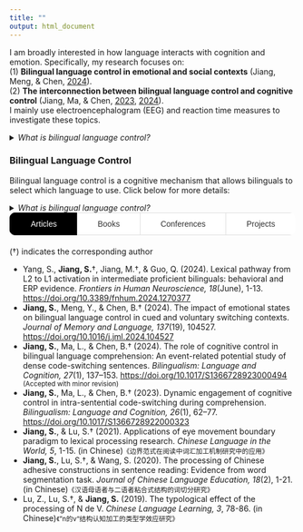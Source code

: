 ```yaml
---
title: ""
output: html_document
---
```

I am broadly interested in how language interacts with cognition and emotion. Specifically, my research focuses on:<br /> 
(1) **Bilingual language control in emotional and social contexts** (Jiang, Meng, & Chen, [2024](https://doi.org/10.1016/j.jml.2024.104527)).<br /> 
(2) **The interconnection between bilingual language control and cognitive control** (Jiang, Ma, & Chen, [2023](https://doi.org/10.1017/S1366728922000323), [2024](https://doi.org/10.1017/S1366728923000494)).<br /> 
I mainly use electroencephalogram (EEG) and reaction time measures to investigate these topics.

<details>
<summary><i>What is bilingual language control?</i></summary>
<br>
<p>For bilinguals, both languages are often active simultaneously, even when only one is required. This process could lead to frequent unintended cross-language intrusions, but such errors are rare in spontaneous speech and the laboratory. Therefore, a bilingual language control mechanism is proposed to allow bilinguals to select which language to use at a given moment and in a given context. This control mechanism also enables bilinguals to switch between languages during the same conversation.</p>
</details>

### Bilingual Language Control  

Bilingual language control is a cognitive mechanism that allows bilinguals to select which language to use. Click below for more details:  

<details>
<summary><i>What is bilingual language control?</i></summary>
<div style="margin-top: 1em;">
  A mechanism that enables bilinguals to manage the simultaneous activation of two languages and avoid cross-language intrusions. It also supports flexible code-switching.
</div>
</details>


</details>

<style>
  /* Styling for the tabs container */
  .tabs {
    margin-bottom: 20px;
    display: flex; /* Use flex layout to align the buttons */
    border-radius: 10px; /* Rounded corners for the entire container */
    height: 40px; /* Lower the height of the container */
    overflow: hidden; /* Hide overflow to keep the design neat */
  }

  /* Styling for the tab buttons */
  .tab-button {
    font-size: 14px; /* Smaller font size */
    flex-grow: 1; /* Make the buttons take up equal space */
    text-align: center; /* Center the text in the button */
    padding: 8px 0; /* Reduce padding to make the buttons shorter */
    background-color: #ffffff; /* White background */
    border: 1px solid #ddd; /* Subtle border */
    border-right: none; /* Remove right border */
    color: #333; /* Dark text color */
    cursor: pointer;
    transition: all 0.3s ease; /* Smooth transition for all states */
    text-transform: capitalize; /* Capitalize only the first letter */
    font-weight: 500; /* Medium font weight */
  }

  /* Remove the right border for the last button */
  .tab-button:last-child {
    border-right: none;
  }

  /* Hover effect for the buttons */
  .tab-button:hover {
    background-color: #f4f4f4; /* Light grey background on hover */
    border-color: #bbb; /* Slightly darker border on hover */
    color: #000; /* Dark text color on hover */
  }

  /* Active tab button (selected state) */
  .tab-button.active {
    background-color: black; /* Black background for active tab */
    color: white; /* White text for the active tab */
    border-color: black; /* Black border for active tab */
    border-width: 2px; /* Slightly thicker border to highlight active tab */
    box-shadow: 0 4px 8px rgba(0, 0, 0, 0.1); /* Light shadow for active tab */
  }

  /* Content area styling */
  .tab-content {
    display: none;
  }

  /* Show the active tab content */
  .tab-content.active {
    display: block;
  }

  /* Placeholder content for tabs */
  .placeholder-content {
    font-style: italic;
    color: #888;
  }
</style>

<div class="tabs">
  <button class="tab-button active" onclick="showTab('articles')">Articles</button>
  <button class="tab-button" onclick="showTab('books')">Books</button>
  <button class="tab-button" onclick="showTab('conferences')">Conferences</button>
  <button class="tab-button" onclick="showTab('projects')">Projects</button>
</div>

<!-- Articles Section -->
<div id="articles" class="tab-content active">
  (†) indicates the corresponding author
  <ul>
    <li>Yang, S., <strong>Jiang, S.</strong>†, Jiang, M.†, & Guo, Q. (2024). Lexical pathway from L2 to L1 activation in intermediate proficient bilinguals: behavioral and ERP evidence. <i>Frontiers in Human Neuroscience, 18</i>(June), 1-13. <a href="https://doi.org/10.3389/fnhum.2024.1270377">https://doi.org/10.3389/fnhum.2024.1270377</a></li>
    <li><strong>Jiang, S.</strong>, Meng, Y., & Chen, B.† (2024). The impact of emotional states on bilingual language control in cued and voluntary switching contexts. <i>Journal of Memory and Language, 137</i>(19), 104527. <a href="https://doi.org/10.1016/j.jml.2024.104527">https://doi.org/10.1016/j.jml.2024.104527</a></li>
    <li><strong>Jiang, S.</strong>, Ma, L., & Chen, B.† (2024). The role of cognitive control in bilingual language comprehension: An event-related potential study of dense code-switching sentences. <i>Bilingualism: Language and Cognition, 27</i>(1), 137–153. <a href="https://doi.org/10.1017/S1366728923000494">https://doi.org/10.1017/S1366728923000494</a><span style="font-size: smaller;">    (Accepted with minor revision)</span></li>
    <li><strong>Jiang, S.</strong>, Ma, L., & Chen, B.† (2023). Dynamic engagement of cognitive control in intra-sentential code-switching during comprehension. <i>Bilingualism: Language and Cognition, 26</i>(1), 62–77. <a href="https://doi.org/10.1017/S1366728922000323">https://doi.org/10.1017/S1366728922000323</a></li>
    <li><strong>Jiang, S.</strong>, & Lu, S.† (2021). Applications of eye movement boundary paradigm to lexical processing research. <i>Chinese Language in the World, 5</i>, 1-15. (in Chinese)<span style="font-size: smaller;">《边界范式在阅读中词汇加工机制研究中的应用》</span></li>
    <li><strong>Jiang, S.</strong>, Lu, S.†, & Wang, S. (2020). The processing of Chinese adhesive constructions in sentence reading: Evidence from word segmentation task. <i>Journal of Chinese Language Education, 18</i>(2), 1-21. (in Chinese)<span style="font-size: smaller;">《汉语母语者与二语者粘合式结构的词切分研究》</span></li>
     <li>Lu, Z., Lu, S.†, & <strong>Jiang, S.</strong> (2019). The typological effect of the processing of N de V. <i>Chinese Language Learning, 3</i>, 78-86. (in Chinese)<span style="font-size: smaller;">《”n的v“结构认知加工的类型学效应研究》</span></li>
  </ul>
</div>

<!-- Books Section -->
<div id="books" class="tab-content">
  <ul>
  <li>VanPatten, B., Keating G. D., & Wulff, S. (Eds.). (2021). <i>Theories in Second Language Acquisition: An Introduction.</i> (Lu, S., & <strong>Jiang, S.</strong>, Trans.). Beijing: China Commerce and Trade Press. (Original work published 2020).</li>
  </ul>
</div>

<!-- Conferences Section -->
<div id="conferences" class="tab-content">
  <p class="placeholder-content">Coming soon.</p>
</div>

<!-- Projects Section -->
<div id="projects" class="tab-content">
  <p class="placeholder-content">Coming soon.</p>
</div>

<script>
  // JavaScript for switching between tabs
  function showTab(tabName) {
    var i, tabContents, tabButtons;
    tabContents = document.getElementsByClassName("tab-content");
    tabButtons = document.getElementsByClassName("tab-button");
    
    for (i = 0; i < tabContents.length; i++) {
      tabContents[i].style.display = "none";
    }
    
    for (i = 0; i < tabButtons.length; i++) {
      tabButtons[i].classList.remove("active");
    }
    
    document.getElementById(tabName).style.display = "block";
    event.currentTarget.classList.add("active");
  }

  // Initialize to show the first tab by default
  document.getElementsByClassName("tab-button")[0].click();
</script>

